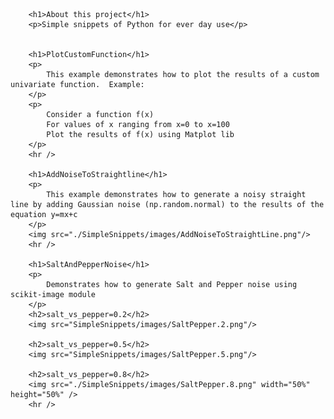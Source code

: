 

        <h1>About this project</h1>
        <p>Simple snippets of Python for ever day use</p>


        <h1>PlotCustomFunction</h1>
        <p>
            This example demonstrates how to plot the results of a custom univariate function.  Example:
        </p>
        <p>
            Consider a function f(x)
            For values of x ranging from x=0 to x=100
            Plot the results of f(x) using Matplot lib
        </p>
        <hr />

        <h1>AddNoiseToStraightline</h1>
        <p>
            This example demonstrates how to generate a noisy straight line by adding Gaussian noise (np.random.normal) to the results of the equation y=mx+c
        </p>
        <img src="./SimpleSnippets/images/AddNoiseToStraightLine.png"/>
        <hr />

        <h1>SaltAndPepperNoise</h1>
        <p>
            Demonstrates how to generate Salt and Pepper noise using scikit-image module
        </p>
        <h2>salt_vs_pepper=0.2</h2>
        <img src="SimpleSnippets/images/SaltPepper.2.png"/>

        <h2>salt_vs_pepper=0.5</h2>
        <img src="SimpleSnippets/images/SaltPepper.5.png"/>

        <h2>salt_vs_pepper=0.8</h2>
        <img src="./SimpleSnippets/images/SaltPepper.8.png" width="50%" height="50%" />
        <hr />

    


